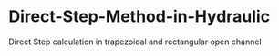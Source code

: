 # Direct-Step-Method-in-Hydraulic
Direct Step calculation in trapezoidal and rectangular open channel 
